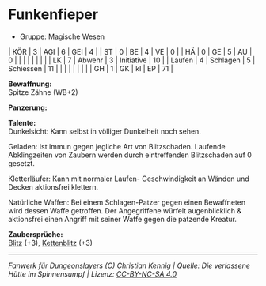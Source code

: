 # Funkenfieper  
- Gruppe: Magische Wesen  

| KÖR    | 3 | AGI      | 6  | GEI        | 4  |
| ST     | 0 | BE       | 4  | VE         | 0  |
| HÄ     | 0 | GE       | 5  | AU         | 0  |
|        |   |          |    |            |    |
| LK     | 7 | Abwehr   | 3  | Initiative | 10 |
| Laufen | 4 | Schlagen | 5  | Schiessen  | 11 |
|        |   |          |    |            |    |
| GH     | 1 | GK       | kl | EP         | 71 |


**Bewaffnung:**  
Spitze Zähne (WB+2)

**Panzerung:**  


**Talente:**  
Dunkelsicht: Kann selbst in völliger Dunkelheit noch sehen.

Geladen: Ist immun gegen jegliche Art von Blitzschaden. Laufende Abklingzeiten von Zaubern werden durch eintreffenden Blitzschaden auf 0 gesetzt.

Kletterläufer: Kann mit normaler Laufen- Geschwindigkeit an Wänden und Decken aktionsfrei klettern.

Natürliche Waffen: Bei einem Schlagen-Patzer gegen einen Bewaffneten wird dessen Waffe getroffen. Der Angegriffene würfelt augenblicklich & aktionsfrei einen Angriff mit seiner Waffe gegen die patzende Kreatur.


**Zaubersprüche:**  
[Blitz](/grw/zauber/blitz.md) (+3), [Kettenblitz](/grw/zauber/kettenblitz.md) (+3)




___
*Fanwerk für [Dungeonslayers](https://www.dungeonslayers.net/) (C) Christian Kennig | Quelle: Die verlassene Hütte im Spinnensumpf | Lizenz: [CC-BY-NC-SA 4.0](https://creativecommons.org/licenses/by-nc-sa/4.0/deed.de)*